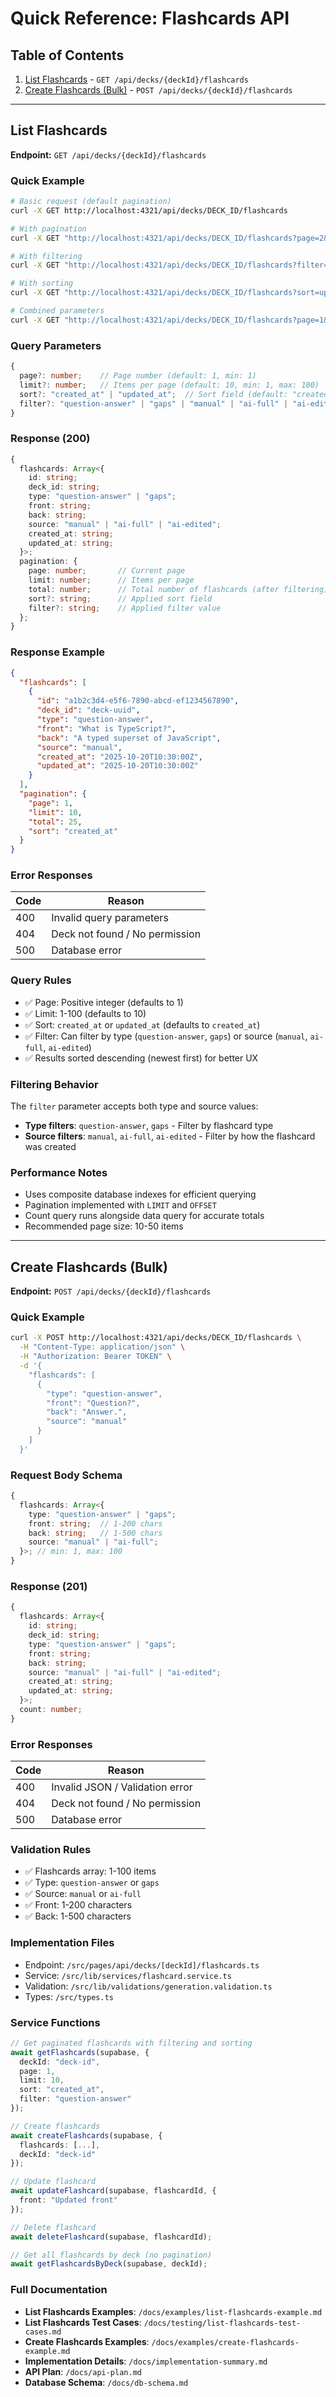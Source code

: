 # Quick Reference: Flashcards API

## Table of Contents

1. [List Flashcards](#list-flashcards) - `GET /api/decks/{deckId}/flashcards`
2. [Create Flashcards (Bulk)](#create-flashcards-bulk) - `POST /api/decks/{deckId}/flashcards`

---

## List Flashcards

**Endpoint:** `GET /api/decks/{deckId}/flashcards`

### Quick Example

```bash
# Basic request (default pagination)
curl -X GET http://localhost:4321/api/decks/DECK_ID/flashcards

# With pagination
curl -X GET "http://localhost:4321/api/decks/DECK_ID/flashcards?page=2&limit=20"

# With filtering
curl -X GET "http://localhost:4321/api/decks/DECK_ID/flashcards?filter=question-answer"

# With sorting
curl -X GET "http://localhost:4321/api/decks/DECK_ID/flashcards?sort=updated_at"

# Combined parameters
curl -X GET "http://localhost:4321/api/decks/DECK_ID/flashcards?page=1&limit=10&sort=created_at&filter=manual"
```

### Query Parameters

```typescript
{
  page?: number;    // Page number (default: 1, min: 1)
  limit?: number;   // Items per page (default: 10, min: 1, max: 100)
  sort?: "created_at" | "updated_at";  // Sort field (default: "created_at")
  filter?: "question-answer" | "gaps" | "manual" | "ai-full" | "ai-edited";  // Filter by type or source
}
```

### Response (200)

```typescript
{
  flashcards: Array<{
    id: string;
    deck_id: string;
    type: "question-answer" | "gaps";
    front: string;
    back: string;
    source: "manual" | "ai-full" | "ai-edited";
    created_at: string;
    updated_at: string;
  }>;
  pagination: {
    page: number;       // Current page
    limit: number;      // Items per page
    total: number;      // Total number of flashcards (after filtering)
    sort?: string;      // Applied sort field
    filter?: string;    // Applied filter value
  };
}
```

### Response Example

```json
{
  "flashcards": [
    {
      "id": "a1b2c3d4-e5f6-7890-abcd-ef1234567890",
      "deck_id": "deck-uuid",
      "type": "question-answer",
      "front": "What is TypeScript?",
      "back": "A typed superset of JavaScript",
      "source": "manual",
      "created_at": "2025-10-20T10:30:00Z",
      "updated_at": "2025-10-20T10:30:00Z"
    }
  ],
  "pagination": {
    "page": 1,
    "limit": 10,
    "total": 25,
    "sort": "created_at"
  }
}
```

### Error Responses

| Code | Reason |
|------|--------|
| 400 | Invalid query parameters |
| 404 | Deck not found / No permission |
| 500 | Database error |

### Query Rules

- ✅ Page: Positive integer (defaults to 1)
- ✅ Limit: 1-100 (defaults to 10)
- ✅ Sort: `created_at` or `updated_at` (defaults to `created_at`)
- ✅ Filter: Can filter by type (`question-answer`, `gaps`) or source (`manual`, `ai-full`, `ai-edited`)
- ✅ Results sorted descending (newest first) for better UX

### Filtering Behavior

The `filter` parameter accepts both type and source values:
- **Type filters**: `question-answer`, `gaps` - Filter by flashcard type
- **Source filters**: `manual`, `ai-full`, `ai-edited` - Filter by how the flashcard was created

### Performance Notes

- Uses composite database indexes for efficient querying
- Pagination implemented with `LIMIT` and `OFFSET`
- Count query runs alongside data query for accurate totals
- Recommended page size: 10-50 items

---

## Create Flashcards (Bulk)

**Endpoint:** `POST /api/decks/{deckId}/flashcards`

### Quick Example

```bash
curl -X POST http://localhost:4321/api/decks/DECK_ID/flashcards \
  -H "Content-Type: application/json" \
  -H "Authorization: Bearer TOKEN" \
  -d '{
    "flashcards": [
      {
        "type": "question-answer",
        "front": "Question?",
        "back": "Answer.",
        "source": "manual"
      }
    ]
  }'
```

### Request Body Schema

```typescript
{
  flashcards: Array<{
    type: "question-answer" | "gaps";
    front: string;  // 1-200 chars
    back: string;   // 1-500 chars
    source: "manual" | "ai-full";
  }>; // min: 1, max: 100
}
```

### Response (201)

```typescript
{
  flashcards: Array<{
    id: string;
    deck_id: string;
    type: "question-answer" | "gaps";
    front: string;
    back: string;
    source: "manual" | "ai-full" | "ai-edited";
    created_at: string;
    updated_at: string;
  }>;
  count: number;
}
```

### Error Responses

| Code | Reason |
|------|--------|
| 400 | Invalid JSON / Validation error |
| 404 | Deck not found / No permission |
| 500 | Database error |

### Validation Rules

- ✅ Flashcards array: 1-100 items
- ✅ Type: `question-answer` or `gaps`
- ✅ Source: `manual` or `ai-full`
- ✅ Front: 1-200 characters
- ✅ Back: 1-500 characters

### Implementation Files

- Endpoint: `/src/pages/api/decks/[deckId]/flashcards.ts`
- Service: `/src/lib/services/flashcard.service.ts`
- Validation: `/src/lib/validations/generation.validation.ts`
- Types: `/src/types.ts`

### Service Functions

```typescript
// Get paginated flashcards with filtering and sorting
await getFlashcards(supabase, {
  deckId: "deck-id",
  page: 1,
  limit: 10,
  sort: "created_at",
  filter: "question-answer"
});

// Create flashcards
await createFlashcards(supabase, {
  flashcards: [...],
  deckId: "deck-id"
});

// Update flashcard
await updateFlashcard(supabase, flashcardId, {
  front: "Updated front"
});

// Delete flashcard
await deleteFlashcard(supabase, flashcardId);

// Get all flashcards by deck (no pagination)
await getFlashcardsByDeck(supabase, deckId);
```

### Full Documentation

- **List Flashcards Examples**: `/docs/examples/list-flashcards-example.md`
- **List Flashcards Test Cases**: `/docs/testing/list-flashcards-test-cases.md`
- **Create Flashcards Examples**: `/docs/examples/create-flashcards-example.md`
- **Implementation Details**: `/docs/implementation-summary.md`
- **API Plan**: `/docs/api-plan.md`
- **Database Schema**: `/docs/db-schema.md`


